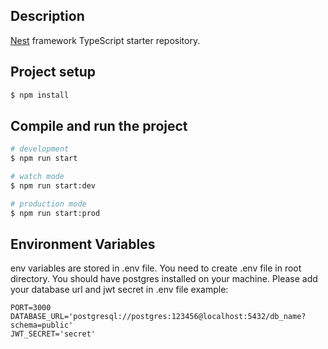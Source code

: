 ## Description

[Nest](https://github.com/nestjs/nest) framework TypeScript starter repository.

## Project setup

```bash
$ npm install
```

## Compile and run the project

```bash
# development
$ npm run start

# watch mode
$ npm run start:dev

# production mode
$ npm run start:prod
```

## Environment Variables
env variables are stored in .env file.
You need to create .env file in root directory.
You should have postgres installed on your machine.
Please add your database url and jwt secret in .env file
example:
```
PORT=3000
DATABASE_URL='postgresql://postgres:123456@localhost:5432/db_name?schema=public'
JWT_SECRET='secret'
```